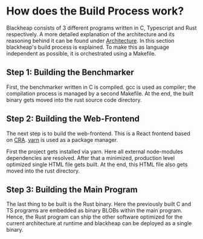 # How does the Build Process work?

Blackheap consists of 3 different programs written in C, Typescript and Rust respectively. A more detailed explanation of the architecture and its reasoning behind it can be found under [Architecture](../Architecture.md). In this section blackheap's build process is explained. To make this as language independent as possible, it is orchestrated using a Makefile.

## Step 1: Building the Benchmarker
First, the benchmarker written in C is compiled. gcc is used as compiler; the compilation process is managed by a second Makefile. At the end, the built binary gets moved into the rust source code directory.

## Step 2: Building the Web-Frontend

The next step is to build the web-frontend. This is a React frontend based on [CRA](https://create-react-app.dev/). [yarn](https://yarnpkg.com/) is used as a package manager.

First the project gets installed via yarn. Here all external node-modules dependencies are resolved. After that a minimized, production level optimized single HTML file gets built. At the end, this HTML file also gets moved into the rust directory.

## Step 3: Building the Main Program

The last thing to be built is the Rust binary. Here the previously built C and TS programs are embedded as binary BLOBs within the main program. Hence, the Rust program can ship the other software optimized for the current architecture at runtime and blackheap can be deployed as a single binary.
